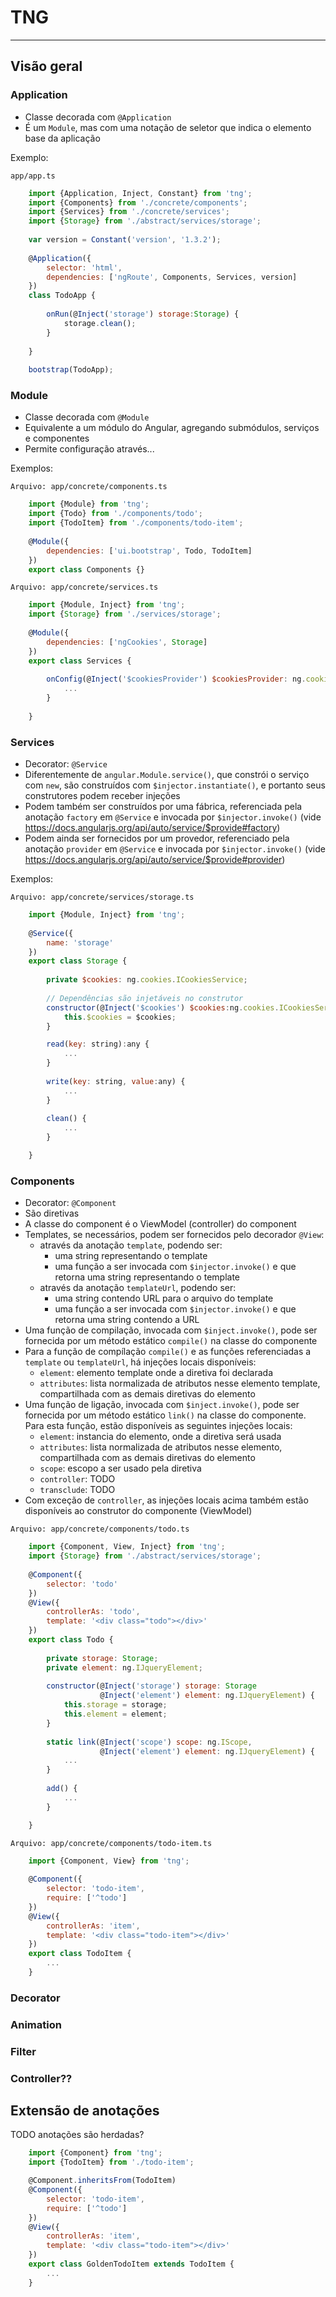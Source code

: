 # TNG
___

## Visão geral

### Application

* Classe decorada com `@Application`
* É um `Module`, mas com uma notação de seletor que indica o elemento base da aplicação
  
Exemplo:

`app/app.ts`
```js
    import {Application, Inject, Constant} from 'tng';
    import {Components} from './concrete/components';
    import {Services} from './concrete/services';
    import {Storage} from './abstract/services/storage';
    
    var version = Constant('version', '1.3.2');
    
    @Application({
        selector: 'html',
        dependencies: ['ngRoute', Components, Services, version]
    })
    class TodoApp {
        
        onRun(@Inject('storage') storage:Storage) {
            storage.clean();
        }
        
    }
    
    bootstrap(TodoApp);
```


### Module

* Classe decorada com `@Module`
* Equivalente a um módulo do Angular, agregando submódulos, serviços e componentes
* Permite configuração através...

Exemplos:

`Arquivo: app/concrete/components.ts`
```js
    import {Module} from 'tng';
    import {Todo} from './components/todo';
    import {TodoItem} from './components/todo-item';
    
    @Module({
        dependencies: ['ui.bootstrap', Todo, TodoItem]
    })
    export class Components {}
```

`Arquivo: app/concrete/services.ts`
```javascript
    import {Module, Inject} from 'tng';
    import {Storage} from './services/storage';
    
    @Module({
        dependencies: ['ngCookies', Storage]
    })
    export class Services {
                
        onConfig(@Inject('$cookiesProvider') $cookiesProvider: ng.cookies.ICookiesServiceProvider) {
            ...
        }
        
    }
``` 

### Services

* Decorator: `@Service`
* Diferentemente de `angular.Module.service()`, que constrói o serviço com `new`,
  são construídos com `$injector.instantiate()`, e portanto seus construtores podem receber
  injeções
* Podem também ser construídos por uma fábrica, referenciada pela anotação `factory` em `@Service` e
  invocada por `$injector.invoke()` (vide https://docs.angularjs.org/api/auto/service/$provide#factory)
* Podem ainda ser fornecidos por um provedor, referenciado pela anotação `provider` em `@Service` e
  invocada por `$injector.invoke()` (vide https://docs.angularjs.org/api/auto/service/$provide#provider)

Exemplos:

`Arquivo: app/concrete/services/storage.ts`
```javascript
    import {Module, Inject} from 'tng';
    
    @Service({
        name: 'storage'
    })
    export class Storage {
        
        private $cookies: ng.cookies.ICookiesService;
        
        // Dependências são injetáveis no construtor
        constructor(@Inject('$cookies') $cookies:ng.cookies.ICookiesService) {
            this.$cookies = $cookies;
        }

        read(key: string):any {
            ...
        }
        
        write(key: string, value:any) {
            ...
        }
        
        clean() {
            ...
        }

    }
```

### Components

* Decorator: `@Component`
* São diretivas
* A classe do component é o ViewModel (controller) do component
* Templates, se necessários, podem ser fornecidos pelo decorador `@View`:
  * através da anotação `template`, podendo ser:
    * uma string representando o template
    * uma função a ser invocada com `$injector.invoke()` e que retorna uma string representando o template 
  * através da anotação `templateUrl`, podendo ser:
    * uma string contendo URL para o arquivo do template
    * uma função a ser invocada com `$injector.invoke()` e que retorna uma string contendo a URL
* Uma função de compilação, invocada com `$inject.invoke()`, pode ser fornecida por um método estático
  `compile()` na classe do componente
* Para a função de compílação `compile()` e as funções referenciadas a `template` ou `templateUrl`,
  há injeções locais disponíveis:
  * `element`: elemento template onde a diretiva foi declarada
  * `attributes`: lista normalizada de atributos nesse elemento template, compartilhada com as demais
    diretivas do elemento
* Uma função de ligação, invocada com `$inject.invoke()`, pode ser fornecida por um método estático
  `link()` na classe do componente. Para esta função, estão disponíveis as seguintes injeções locais:
  * `element`: instancia do elemento, onde a diretiva será usada
  * `attributes`: lista normalizada de atributos nesse elemento, compartilhada com as demais diretivas
     do elemento
  * `scope`: escopo a ser usado pela diretiva
  * `controller`: TODO
  * `transclude`: TODO
* Com exceção de `controller`, as injeções locais acima também estão disponíveis ao construtor do componente
  (ViewModel)

`Arquivo: app/concrete/components/todo.ts`
```javascript
    import {Component, View, Inject} from 'tng';
    import {Storage} from './abstract/services/storage';
    
    @Component({
        selector: 'todo'
    })
    @View({
        controllerAs: 'todo',
        template: '<div class="todo"></div>'
    })
    export class Todo {
        
        private storage: Storage;
        private element: ng.IJqueryElement;
        
        constructor(@Inject('storage') storage: Storage
                    @Inject('element') element: ng.IJqueryElement) {
            this.storage = storage;
            this.element = element;
        }
        
        static link(@Inject('scope') scope: ng.IScope,
                    @Inject('element') element: ng.IJqueryElement) {
            ...
        }
        
        add() {
            ...
        }

    }
```

`Arquivo: app/concrete/components/todo-item.ts`
```js
    import {Component, View} from 'tng';
    
    @Component({
        selector: 'todo-item',
        require: ['^todo']
    })
    @View({
        controllerAs: 'item',
        template: '<div class="todo-item"></div>'
    })
    export class TodoItem {
        ...
    }
```

### Decorator

### Animation

### Filter

### Controller??

## Extensão de anotações

TODO anotações são herdadas?

```js
    import {Component} from 'tng';
    import {TodoItem} from './todo-item';

    @Component.inheritsFrom(TodoItem)
    @Component({
        selector: 'todo-item',
        require: ['^todo']
    })
    @View({
        controllerAs: 'item',
        template: '<div class="todo-item"></div>'
    })
    export class GoldenTodoItem extends TodoItem {
        ...
    }
```